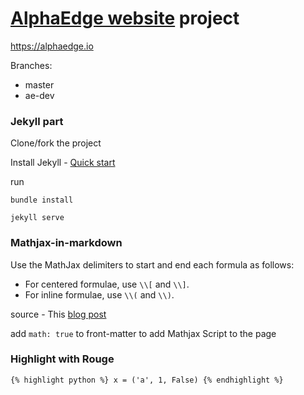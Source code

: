 # [AlphaEdge website](https://alphaedge.io) project

https://alphaedge.io

Branches:
* master
* ae-dev

### Jekyll part

Clone/fork the project

Install Jekyll - [Quick start](https://jekyllrb.com/docs/quickstart/)

run
```
bundle install
```
```
jekyll serve
```

### Mathjax-in-markdown

Use the MathJax delimiters to start and end each formula as follows:

* For centered formulae, use `\\[` and `\\]`.
* For inline formulae, use `\\(` and `\\)`.

source - This [blog post](https://hiltmon.com/blog/2017/01/28/mathjax-in-markdown/)

add `math: true` to front-matter to add Mathjax Script to the page

### Highlight with Rouge

`{% highlight python %}
x = ('a', 1, False)
{% endhighlight %}`